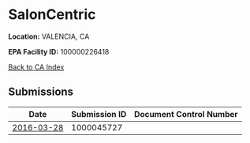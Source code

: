 # SalonCentric

**Location:** VALENCIA, CA

**EPA Facility ID:** 100000226418

[Back to CA Index](../../index.md)

## Submissions

| Date | Submission ID | Document Control Number |
|------|--------------|-------------------------|
| [2016-03-28](submissions/1000045727.md) | 1000045727 |  |
